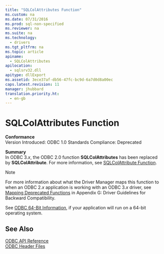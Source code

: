 ```yaml
---
title: "SQLColAttributes Function"
ms.custom: na
ms.date: 07/31/2016
ms.prod: sql-non-specified
ms.reviewer: na
ms.suite: na
ms.technology: 
  - drivers
ms.tgt_pltfrm: na
ms.topic: article
apiname: 
  - SQLColAttributes
apilocation: 
  - sqlsrv32.dll
apitype: dllExport
ms.assetid: 3ece37af-db56-47fc-bc9d-6a7d0d8a00ec
caps.latest.revision: 11
manager: jhubbard
translation.priority.ht: 
  - en-gb
---
```

# SQLColAttributes Function
**Conformance**  
 Version Introduced: ODBC 1.0 Standards Compliance: Deprecated  
  
 **Summary**  
 In ODBC 3.*x*, the ODBC 2.0 function **SQLColAttributes** has been replaced by **SQLColAttribute**. For more information, see [SQLColAttribute Function](../content/SQLColAttribute-Function.md).  
  
> [!NOTE]  
>  For more information about what the Driver Manager maps this function to when an ODBC 2.*x* application is working with an ODBC 3.*x* driver, see [Mapping Deprecated Functions](../content/Mapping-Deprecated-Functions.md) in Appendix G: Driver Guidelines for Backward Compatibility.  
  
 See [ODBC 64-Bit Information](../content/ODBC-64-Bit-Information.md), if your application will run on a 64-bit operating system.  
  
## See Also  
 [ODBC API Reference](../content/ODBC-API-Reference.md)   
 [ODBC Header Files](../content/ODBC-Header-Files.md)